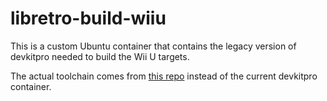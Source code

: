 # libretro-build-wiiu

This is a custom Ubuntu container that contains the legacy version of
devkitpro needed to build the Wii U targets.

The actual toolchain comes from [this repo](https://github.com/libretro/libretro-toolchains)
instead of the current devkitpro container.
